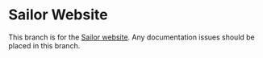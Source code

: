 Sailor Website
=============

This branch is for the [Sailor website](http://mrfishie.github.io/sailor). Any documentation issues should be placed in this branch.
